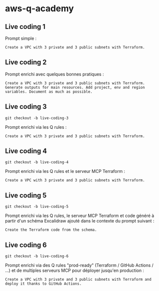 # aws-q-academy

## Live coding 1

Prompt simple :

```
Create a VPC with 3 private and 3 public subnets with Terraform.
```

## Live coding 2

Prompt enrichi avec quelques bonnes pratiques :

```
Create a VPC with 3 private and 3 public subnets with Terraform. Generate outputs for main resources. Add project, env and region variables. Document as much as possible.
```

## Live coding 3

```shell
git checkout -b live-coding-3
```

Prompt enrichi via les Q rules :

```
Create a VPC with 3 private and 3 public subnets with Terraform.
```

## Live coding 4

```shell
git checkout -b live-coding-4
```

Prompt enrichi via les Q rules et le serveur MCP Terraform :

```
Create a VPC with 3 private and 3 public subnets with Terraform.
```

## Live coding 5

```shell
git checkout -b live-coding-5
```

Prompt enrichi via les Q rules, le serveur MCP Terraform et code généré à partir d'un schéma Excalidraw ajouté dans le contexte du prompt suivant :

```
Create the Terraform code from the schema. 
```

## Live coding 6

```shell
git checkout -b live-coding-6
```

Prompt enrichi via des Q rules "prod-ready" (Terraform / GitHub Actions / ...) et de multiples serveurs MCP pour déployer jusqu'en production :

```
Create a VPC with 3 private and 3 public subnets with Terraform and deploy it thanks to GitHub Actions.
```
